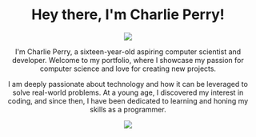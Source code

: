 <h1 align="center">Hey there, I'm Charlie Perry!</h1>
<p align="center">
  <a href="https://github.com/DenverCoder1/readme-typing-svg"><img src="https://readme-typing-svg.herokuapp.com?lines=Computer+Science;Java+Developer;Website+Developer,&center=true&width=300&height=50"></a>
</p>


<p align="center">I'm Charlie Perry, a sixteen-year-old aspiring computer scientist and developer. Welcome to my portfolio, where I showcase my passion for computer science and love for creating new projects.</p>
<p align="center">I am deeply passionate about technology and how it can be leveraged to solve real-world problems. At a young age, I discovered my interest in coding, and since then, I have been dedicated to learning and honing my skills as a programmer.</p>


<p align="center">
<img src="https://github-readme-stats.vercel.app/api?username=charlie-perry&show_icons=true&theme=dracula">
</p>
